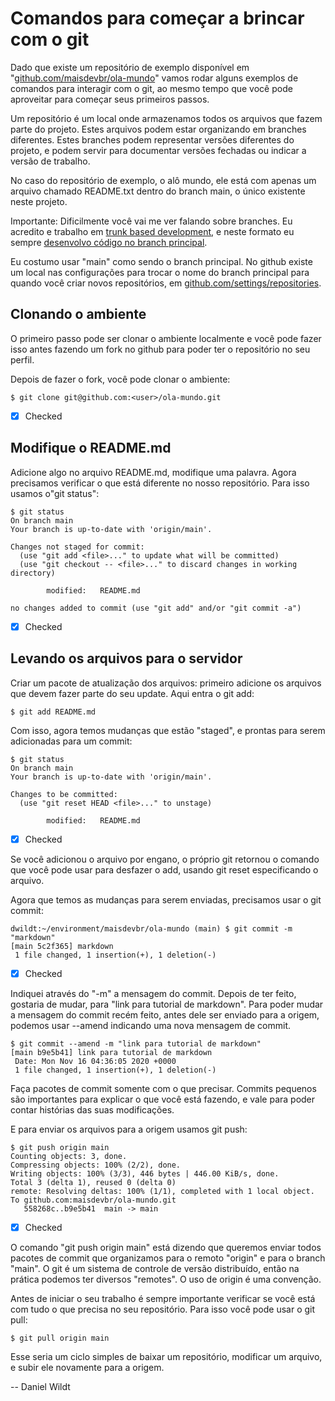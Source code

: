 # Comandos para começar a brincar com o git

Dado que existe um repositório de exemplo disponível em "[github.com/maisdevbr/ola-mundo](https://github.com/maisdevbr/ola-mundo)" vamos rodar alguns exemplos de comandos para interagir com o git, ao mesmo tempo que você pode aproveitar para começar seus primeiros passos. 

Um repositório é um local onde armazenamos todos os arquivos que fazem parte do projeto. Estes arquivos podem estar organizando em branches diferentes. Estes branches podem representar versões diferentes do projeto, e podem servir para documentar versões fechadas ou indicar a versão de trabalho. 

No caso do repositório de exemplo, o alô mundo, ele está com apenas um arquivo chamado README.txt dentro do branch main, o único existente neste projeto. 

Importante: Dificilmente você vai me ver falando sobre branches. Eu acredito e trabalho em [trunk based development](https://pt.slideshare.net/guilhermeslacerda/trunk-based-development-cbsoft-2011-9447286), e neste formato eu sempre [desenvolvo código no branch principal](https://blog.danielwildt.com/2015/05/22/voce-desenvolve-software-de-que-jeito/). 

Eu costumo usar "main" como sendo o branch principal. No github existe um local nas configurações para trocar o nome do branch principal para quando você criar novos repositórios, em [github.com/settings/repositories](https://github.com/settings/repositories).  

## Clonando o ambiente

O primeiro passo pode ser clonar o ambiente localmente e você pode fazer isso antes fazendo um fork no github para poder ter o repositório no seu perfil. 

Depois de fazer o fork, você pode clonar o ambiente:
``` 
$ git clone git@github.com:<user>/ola-mundo.git
``` 

- [X] Checked

## Modifique o README.md

Adicione algo no arquivo README.md, modifique uma palavra. Agora precisamos verificar o que está diferente no nosso repositório. Para isso usamos o"git status":

```
$ git status
On branch main
Your branch is up-to-date with 'origin/main'.

Changes not staged for commit:
  (use "git add <file>..." to update what will be committed)
  (use "git checkout -- <file>..." to discard changes in working directory)

        modified:   README.md

no changes added to commit (use "git add" and/or "git commit -a")
```

- [X] Checked

## Levando os arquivos para o servidor

Criar um pacote de atualização dos arquivos: primeiro adicione os arquivos que devem fazer parte do seu update. Aqui entra o git add:

```
$ git add README.md 
```

Com isso, agora temos mudanças que estão "staged", e prontas para serem adicionadas para um commit:

```
$ git status
On branch main
Your branch is up-to-date with 'origin/main'.

Changes to be committed:
  (use "git reset HEAD <file>..." to unstage)

        modified:   README.md
``` 

- [X] Checked

Se você adicionou o arquivo por engano, o próprio git retornou o comando que você pode usar para desfazer o add, usando git reset especificando o arquivo. 

Agora que temos as mudanças para serem enviadas, precisamos usar o git commit:

```
dwildt:~/environment/maisdevbr/ola-mundo (main) $ git commit -m "markdown"
[main 5c2f365] markdown
 1 file changed, 1 insertion(+), 1 deletion(-) 
```

- [X] Checked

Indiquei através do "-m" a mensagem do commit. Depois de ter feito, gostaria de mudar, para "link para tutorial de markdown". Para poder mudar a mensagem do commit recém feito, antes dele ser enviado para a origem, podemos usar --amend indicando uma nova mensagem de commit. 

```
$ git commit --amend -m "link para tutorial de markdown"
[main b9e5b41] link para tutorial de markdown
 Date: Mon Nov 16 04:36:05 2020 +0000
 1 file changed, 1 insertion(+), 1 deletion(-)
```

Faça pacotes de commit somente com o que precisar. Commits pequenos são importantes para explicar o que você está fazendo, e vale para poder contar histórias das suas modificações. 

E para enviar os arquivos para a origem usamos git push:

```
$ git push origin main
Counting objects: 3, done.
Compressing objects: 100% (2/2), done.
Writing objects: 100% (3/3), 446 bytes | 446.00 KiB/s, done.
Total 3 (delta 1), reused 0 (delta 0)
remote: Resolving deltas: 100% (1/1), completed with 1 local object.
To github.com:maisdevbr/ola-mundo.git
   558268c..b9e5b41  main -> main
```

- [X] Checked

O comando "git push origin main" está dizendo que queremos enviar todos pacotes de commit que organizamos para o remoto "origin" e para o branch "main". O git é um sistema de controle de versão distribuído, então na prática podemos ter diversos "remotes". O uso de origin é uma convenção. 

Antes de iniciar o seu trabalho é sempre importante verificar se você está com tudo o que precisa no seu repositório. Para isso você pode usar o git pull: 

```
$ git pull origin main
``` 

Esse seria um ciclo simples de baixar um repositório, modificar um arquivo, e subir ele novamente para a origem. 

-- Daniel Wildt